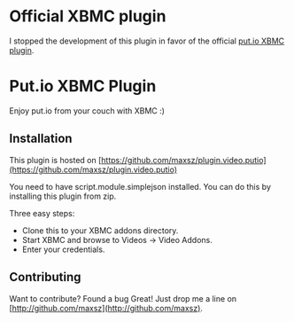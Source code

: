 Official XBMC plugin
====================
I stopped the development of this plugin in favor of the official
[put.io XBMC plugin](https://github.com/tunix/xbmc.put.io).

Put.io XBMC Plugin
==================

Enjoy put.io from your couch with XBMC :)

Installation
------------
This plugin is hosted on [https://github.com/maxsz/plugin.video.putio](https://github.com/maxsz/plugin.video.putio)

You need to have script.module.simplejson installed. You can do this by installing this plugin from zip.

Three easy steps:

* Clone this to your XBMC addons directory.
* Start XBMC and browse to Videos -> Video Addons.
* Enter your credentials.

Contributing
------------

Want to contribute? Found a bug Great! Just drop me a line on [http://github.com/maxsz](http://github.com/maxsz).
